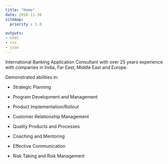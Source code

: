 ```yaml
---
title: "Home"
date: 2018-11-30
sitemap:
  priority : 1.0

outputs:
- html
- rss
- json
---
```


International Banking Application Consultant with over 25 years
experience with companies in India, Far East, Middle East and Europe.

Demonstrated abilities in:

- Strategic Planning 

- Program Development and Management

- Product Implementation/Rollout

- Customer Relationship Management

- Quality Products and Processes

- Coaching and Mentoring

- Effective Communication

- Risk Taking and Risk Management

